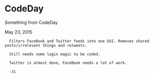 # CodeDay
Something from CodeDay

May 23, 2015
	  
	  Filters FaceBook and Twitter feeds into one GUI. Removes shared posts/irrelevant things and retweets.
	  
	  Still needs some login magic to be coded.
	  
	  Twitter is almost done, FaceBook needs a lot of work.
	  
	  -Ji
